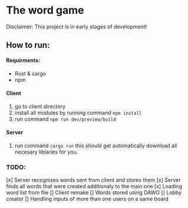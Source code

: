# The word game

Disclaimer:
This project is in early stages of development!

## How to run:
#### Requirments:
- Rust & cargo
- npm

#### Client
1. go to client directory
2. install all modules by running command `npm install`
3. run command `npm run dev/preview/build`
#### Server
1. run command `cargo run` this should get automatically download all necesary liblaries for you.

### TODO:
[x] Server recognizes words sent from client and stores them
[x] Server finds all words that were created additionaly to the main one
[x] Loading word list from file
[] Client remake
[] Words stored using DAWG
[] Lobby creator
[] Handling inputs of more than one users on a same board 
